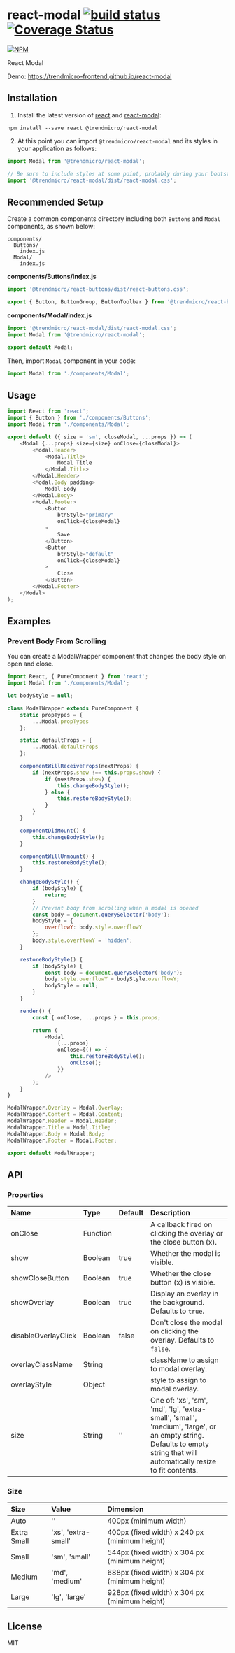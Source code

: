 # react-modal [![build status](https://travis-ci.org/trendmicro-frontend/react-modal.svg?branch=master)](https://travis-ci.org/trendmicro-frontend/react-modal) [![Coverage Status](https://coveralls.io/repos/github/trendmicro-frontend/react-modal/badge.svg?branch=master)](https://coveralls.io/github/trendmicro-frontend/react-modal?branch=master)

[![NPM](https://nodei.co/npm/@trendmicro/react-modal.png?downloads=true&stars=true)](https://nodei.co/npm/@trendmicro/react-modal/)

React Modal

Demo: https://trendmicro-frontend.github.io/react-modal

## Installation

1. Install the latest version of [react](https://github.com/facebook/react) and [react-modal](https://github.com/trendmicro-frontend/react-modal):

  ```
  npm install --save react @trendmicro/react-modal
  ```

2. At this point you can import `@trendmicro/react-modal` and its styles in your application as follows:

  ```js
  import Modal from '@trendmicro/react-modal';

  // Be sure to include styles at some point, probably during your bootstraping
  import '@trendmicro/react-modal/dist/react-modal.css';
  ```
  
## Recommended Setup

Create a common components directory including both `Buttons` and `Modal` components, as shown below:
```
components/
  Buttons/
    index.js
  Modal/
    index.js
```

**components/Buttons/index.js**
```js
import '@trendmicro/react-buttons/dist/react-buttons.css';

export { Button, ButtonGroup, ButtonToolbar } from '@trendmicro/react-buttons';
```

**components/Modal/index.js**
```js
import '@trendmicro/react-modal/dist/react-modal.css';
import Modal from '@trendmicro/react-modal';

export default Modal;
```

Then, import `Modal` component in your code:
```js
import Modal from './components/Modal';
```

## Usage

```js
import React from 'react';
import { Button } from './components/Buttons';
import Modal from './components/Modal';

export default ({ size = 'sm', closeModal, ...props }) => (
    <Modal {...props} size={size} onClose={closeModal}>
        <Modal.Header>
            <Modal.Title>
                Modal Title
            </Modal.Title>
        </Modal.Header>
        <Modal.Body padding>
            Modal Body
        </Modal.Body>
        <Modal.Footer>
            <Button
                btnStyle="primary"
                onClick={closeModal}
            >
                Save
            </Button>
            <Button
                btnStyle="default"
                onClick={closeModal}
            >
                Close
            </Button>
        </Modal.Footer>
    </Modal>
);
```

## Examples

### Prevent Body From Scrolling

You can create a ModalWrapper component that changes the body style on open and close.

```js
import React, { PureComponent } from 'react';
import Modal from './components/Modal';

let bodyStyle = null;

class ModalWrapper extends PureComponent {
    static propTypes = {
        ...Modal.propTypes
    };

    static defaultProps = {
        ...Modal.defaultProps
    };

    componentWillReceiveProps(nextProps) {
        if (nextProps.show !== this.props.show) {
            if (nextProps.show) {
                this.changeBodyStyle();
            } else {
                this.restoreBodyStyle();
            }
        }
    }

    componentDidMount() {
        this.changeBodyStyle();
    }

    componentWillUnmount() {
        this.restoreBodyStyle();
    }

    changeBodyStyle() {
        if (bodyStyle) {
            return;
        }
        // Prevent body from scrolling when a modal is opened
        const body = document.querySelector('body');
        bodyStyle = {
            overflowY: body.style.overflowY
        };
        body.style.overflowY = 'hidden';
    }

    restoreBodyStyle() {
        if (bodyStyle) {
            const body = document.querySelector('body');
            body.style.overflowY = bodyStyle.overflowY;
            bodyStyle = null;
        }
    }

    render() {
        const { onClose, ...props } = this.props;

        return (
            <Modal
                {...props}
                onClose={() => {
                    this.restoreBodyStyle();
                    onClose();
                }}
            />
        );
    }
}

ModalWrapper.Overlay = Modal.Overlay;
ModalWrapper.Content = Modal.Content;
ModalWrapper.Header = Modal.Header;
ModalWrapper.Title = Modal.Title;
ModalWrapper.Body = Modal.Body;
ModalWrapper.Footer = Modal.Footer;

export default ModalWrapper;
```

## API

### Properties

Name | Type | Default | Description
:--- | :--- | :------ | :----------
onClose | Function | | A callback fired on clicking the overlay or the close button (x).
show | Boolean | true | Whether the modal is visible.
showCloseButton | Boolean | true | Whether the close button (x) is visible.
showOverlay | Boolean | true | Display an overlay in the background. Defaults to `true`.
disableOverlayClick | Boolean | false | Don't close the modal on clicking the overlay. Defaults to `false`.
overlayClassName | String | | className to assign to modal overlay.
overlayStyle | Object | | style to assign to modal overlay.
size | String | '' | One of: 'xs', 'sm', 'md', 'lg', 'extra-small', 'small', 'medium', 'large', or an empty string. Defaults to empty string that will automatically resize to fit contents.

### Size

Size | Value | Dimension
:--- | :---- | :--------
Auto | '' | 400px (minimum width)
Extra Small | 'xs', 'extra-small' | 400px (fixed width) x 240 px (minimum height)
Small | 'sm', 'small' | 544px (fixed width) x 304 px (minimum height)
Medium | 'md', 'medium' | 688px (fixed width) x 304 px (minimum height)
Large | 'lg', 'large' | 928px (fixed width) x 304 px (minimum height)

## License

MIT
